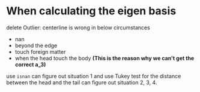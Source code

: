 # When calculating the eigen basis

delete Outlier: centerline is wrong in below circumstances

* nan
* beyond the edge
* touch foreign matter
* when the head touch the body **(This is the reason why we can't get the correct a_3)**

use `isnan` can figure out situation 1 and use Tukey test for the distance between the head and the tail can figure out situation 2, 3, 4.
